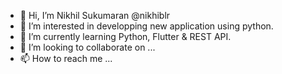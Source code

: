 - 👋 Hi, I’m Nikhil Sukumaran @nikhiblr
- 👀 I’m interested in developping new application using python.
- 🌱 I’m currently learning Python, Flutter & REST API.
- 💞️ I’m looking to collaborate on ...
- 📫 How to reach me ...

<!---
nikhiblr/nikhiblr is a ✨ special ✨ repository because its `README.md` (this file) appears on your GitHub profile.
You can click the Preview link to take a look at your changes.
--->
